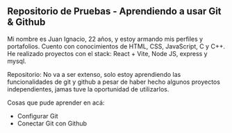 ## Repositorio de Pruebas - Aprendiendo a usar Git & Github

Mi nombre es Juan Ignacio, 22 años, y estoy armando mis perfiles y portafolios.
Cuento con conocimientos de HTML, CSS, JavaScript, C y C++.
He realizado proyectos con el stack: React + Vite, Node JS, express y mysql.

Repositorio: No va a ser extenso, solo estoy aprendiendo las funcionalidades de git y github
a pesar de haber hecho algunos proyectos independientes, jamas tuve la oportunidad de utilizarlos.

Cosas que pude aprender en acá:
* Configurar Git
* Conectar Git con Github